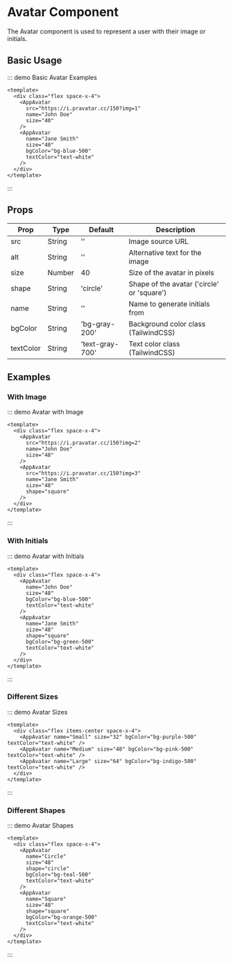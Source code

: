 # Avatar Component

The Avatar component is used to represent a user with their image or initials.

## Basic Usage

::: demo Basic Avatar Examples
```vue
<template>
  <div class="flex space-x-4">
    <AppAvatar
      src="https://i.pravatar.cc/150?img=1"
      name="John Doe"
      size="40"
    />
    <AppAvatar
      name="Jane Smith"
      size="40"
      bgColor="bg-blue-500"
      textColor="text-white"
    />
  </div>
</template>
```
:::

## Props

| Prop | Type | Default | Description |
|------|------|---------|-------------|
| src | String | '' | Image source URL |
| alt | String | '' | Alternative text for the image |
| size | Number | 40 | Size of the avatar in pixels |
| shape | String | 'circle' | Shape of the avatar ('circle' or 'square') |
| name | String | '' | Name to generate initials from |
| bgColor | String | 'bg-gray-200' | Background color class (TailwindCSS) |
| textColor | String | 'text-gray-700' | Text color class (TailwindCSS) |

## Examples

### With Image

::: demo Avatar with Image
```vue
<template>
  <div class="flex space-x-4">
    <AppAvatar
      src="https://i.pravatar.cc/150?img=2"
      name="John Doe"
      size="48"
    />
    <AppAvatar
      src="https://i.pravatar.cc/150?img=3"
      name="Jane Smith"
      size="48"
      shape="square"
    />
  </div>
</template>
```
:::

### With Initials

::: demo Avatar with Initials
```vue
<template>
  <div class="flex space-x-4">
    <AppAvatar
      name="John Doe"
      size="48"
      bgColor="bg-blue-500"
      textColor="text-white"
    />
    <AppAvatar
      name="Jane Smith"
      size="48"
      shape="square"
      bgColor="bg-green-500"
      textColor="text-white"
    />
  </div>
</template>
```
:::

### Different Sizes

::: demo Avatar Sizes
```vue
<template>
  <div class="flex items-center space-x-4">
    <AppAvatar name="Small" size="32" bgColor="bg-purple-500" textColor="text-white" />
    <AppAvatar name="Medium" size="48" bgColor="bg-pink-500" textColor="text-white" />
    <AppAvatar name="Large" size="64" bgColor="bg-indigo-500" textColor="text-white" />
  </div>
</template>
```
:::

### Different Shapes

::: demo Avatar Shapes
```vue
<template>
  <div class="flex space-x-4">
    <AppAvatar
      name="Circle"
      size="48"
      shape="circle"
      bgColor="bg-teal-500"
      textColor="text-white"
    />
    <AppAvatar
      name="Square"
      size="48"
      shape="square"
      bgColor="bg-orange-500"
      textColor="text-white"
    />
  </div>
</template>
```
:::
